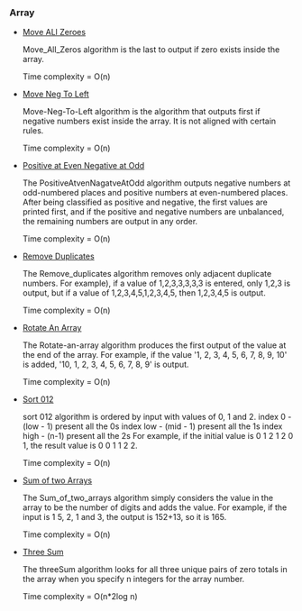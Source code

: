 ### Array
- [Move ALl Zeroes](move_all_zeroes_comment.cpp)

    Move_All_Zeros algorithm is the last to output if zero exists inside the array. 
    
    Time complexity = O(n)

- [Move Neg To Left](Move-neg-to-left_comment.cpp)

    Move-Neg-To-Left algorithm is the algorithm that outputs first if negative numbers exist inside the array. It is not aligned with certain rules. 
    
    Time complexity = O(n)

- [Positive at Even Negative at Odd](PositiveAtEvenNegativeAtOdd.cpp)

    The PositiveAtvenNagatveAtOdd algorithm outputs negative numbers at odd-numbered places and positive numbers at even-numbered places. After being classified as positive and negative, the first values are printed first, and if the positive and negative numbers are unbalanced, the remaining numbers are output in any order. 
    
    Time complexity = O(n)

- [Remove Duplicates](Remove_duplicates_add_example.cpp)

    The Remove_duplicates algorithm removes only adjacent duplicate numbers. For example), if a value of 1,2,3,3,3,3,3 is entered, only 1,2,3 is output, but if a value of 1,2,3,4,5,1,2,3,4,5, then 1,2,3,4,5 is output. 
    
    Time complexity = O(n)

- [Rotate An Array](Rotate-an-array.cpp)

    The Rotate-an-array algorithm produces the first output of the value at the end of the array. For example, if the value '1, 2, 3, 4, 5, 6, 7, 8, 9, 10' is added, '10, 1, 2, 3, 4, 5, 6, 7, 8, 9' is output. 
    
    Time complexity = O(n)

- [Sort 012](sort012.cpp)

    sort 012 algorithm is ordered by input with values of 0, 1 and 2.
    index 0 - (low - 1) present all the 0s
    index low - (mid - 1) present all the 1s
    index high - (n-1) present all the 2s
    For example, if the initial value is 0 1 2 1 2 0 1, the result value is 0 0 1 1 2 2. 
    
    Time complexity = O(n)

- [Sum of two Arrays](Sum_of_two_arrays_comment.cpp)

    The Sum_of_two_arrays algorithm simply considers the value in the array to be the number of digits and adds the value. For example, if the input is 1 5, 2, 1 and 3, the output is 152+13, so it is 165. 
    
    Time complexity = O(n)

- [Three Sum](threeSum.cpp)

    The threeSum algorithm looks for all three unique pairs of zero totals in the array when you specify n integers for the array number. 
    
    Time complexity = O(n*2log n)